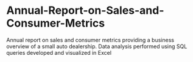 # Annual-Report-on-Sales-and-Consumer-Metrics
Annual report on sales and consumer metrics providing a business overview of a small auto dealership. Data analysis performed using SQL queries developed and visualized in Excel
